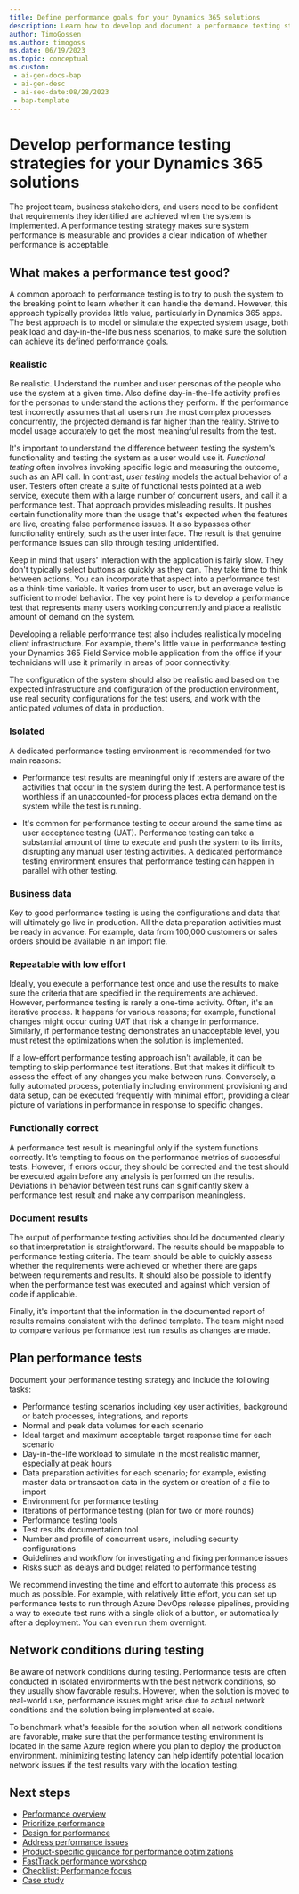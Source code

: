 ```yaml
---
title: Define performance goals for your Dynamics 365 solutions
description: Learn how to develop and document a performance testing strategy to model expected system usage and achieve the defined performance goals of your Dynamics 365 solutions.
author: TimoGossen
ms.author: timogoss
ms.date: 06/19/2023
ms.topic: conceptual
ms.custom:
 - ai-gen-docs-bap
 - ai-gen-desc
 - ai-seo-date:08/28/2023
 - bap-template
---
```


# Develop performance testing strategies for your Dynamics 365 solutions

The project team, business stakeholders, and users need to be confident that requirements they identified are achieved when the system is implemented. A performance testing strategy makes sure system performance is measurable and provides a clear indication of whether performance is acceptable.

## What makes a performance test good?

A common approach to performance testing is to try to push the system to the breaking point to learn whether it can handle the demand. However, this approach typically provides little value, particularly in Dynamics 365 apps. The best approach is to model or simulate the expected system usage, both peak load and day-in-the-life business scenarios, to make sure the solution can achieve its defined performance goals.

### Realistic

Be realistic. Understand the number and user personas of the people who use the system at a given time. Also define day-in-the-life activity profiles for the personas to understand the actions they perform. If the performance test incorrectly assumes that all users run the most complex processes concurrently, the projected demand is far higher than the reality. Strive to model usage accurately to get the most meaningful results from the test.

It's important to understand the difference between testing the system's functionality and testing the system as a user would use it. *Functional testing* often involves invoking specific logic and measuring the outcome, such as an API call. In contrast, *user testing* models the actual behavior of a user. Testers often create a suite of functional tests pointed at a web service, execute them with a large number of concurrent users, and call it a performance test. That approach provides misleading results. It pushes certain functionality more than the usage that's expected when the features are live, creating false performance issues. It also bypasses other functionality entirely, such as the user interface. The result is that genuine performance issues can slip through testing unidentified.

Keep in mind that users' interaction with the application is fairly slow. They don't typically select buttons as quickly as they can. They take time to think between actions. You can incorporate that aspect into a performance test as a think-time variable. It varies from user to user, but an average value is sufficient to model behavior. The key point here is to develop a performance test that represents many users working concurrently and place a realistic amount of demand on the system.

Developing a reliable performance test also includes realistically modeling client infrastructure. For example, there's little value in performance testing your Dynamics 365 Field Service mobile application from the office if your technicians will use it primarily in areas of poor connectivity.

The configuration of the system should also be realistic and based on the expected infrastructure and configuration of the production environment, use real security configurations for the test users, and work with the anticipated volumes of data in production.

### Isolated

A dedicated performance testing environment is recommended for two main reasons:

- Performance test results are meaningful only if testers are aware of the activities that occur in the system during the test. A performance test is worthless if an unaccounted-for process places extra demand on the system while the test is running.

- It's common for performance testing to occur around the same time as user acceptance testing (UAT). Performance testing can take a substantial amount of time to execute and push the system to its limits, disrupting any manual user testing activities. A dedicated performance testing environment ensures that performance testing can happen in parallel with other testing.

### Business data

Key to good performance testing is using the configurations and data that will ultimately go live in production. All the data preparation activities must be ready in advance. For example, data from 100,000 customers or sales orders should be available in an import file.

### Repeatable with low effort

Ideally, you execute a performance test once and use the results to make sure the criteria that are specified in the requirements are achieved. However, performance testing is rarely a one-time activity. Often, it's an iterative process. It happens for various reasons; for example, functional changes might occur during UAT that risk a change in performance. Similarly, if performance testing demonstrates an unacceptable level, you must retest the optimizations when the solution is implemented.

If a low-effort performance testing approach isn't available, it can be tempting to skip performance test iterations. But that makes it difficult to assess the effect of any changes you make between runs. Conversely, a fully automated process, potentially including environment provisioning and data setup, can be executed frequently with minimal effort, providing a clear picture of variations in performance in response to specific changes.

### Functionally correct

A performance test result is meaningful only if the system functions correctly. It's tempting to focus on the performance metrics of successful tests. However, if errors occur, they should be corrected and the test should be executed again before any analysis is performed on the results. Deviations in behavior between test runs can significantly skew a performance test result and make any comparison meaningless.

### Document results

The output of performance testing activities should be documented clearly so that interpretation is straightforward. The results should be mappable to performance testing criteria. The team should be able to quickly assess whether the requirements were achieved or whether there are gaps between requirements and results. It should also be possible to identify when the performance test was executed and against which version of code if applicable.

Finally, it's important that the information in the documented report of results remains consistent with the defined template. The team might need to compare various performance test run results as changes are made.

## Plan performance tests

Document your performance testing strategy and include the following tasks:

- Performance testing scenarios including key user activities, background or batch processes, integrations, and reports
- Normal and peak data volumes for each scenario
- Ideal target and maximum acceptable target response time for each scenario
- Day-in-the-life workload to simulate in the most realistic manner, especially at peak hours
- Data preparation activities for each scenario; for example, existing master data or transaction data in the system or creation of a file to import
- Environment for performance testing
- Iterations of performance testing (plan for two or more rounds)
- Performance testing tools
- Test results documentation tool
- Number and profile of concurrent users, including security configurations
- Guidelines and workflow for investigating and fixing performance issues
- Risks such as delays and budget related to performance testing

We recommend investing the time and effort to automate this process as much as possible. For example, with relatively little effort, you can set up performance tests to run through Azure DevOps release pipelines, providing a way to execute test runs with a single click of a button, or automatically after a deployment. You can even run them overnight.

## Network conditions during testing

Be aware of network conditions during testing. Performance tests are often conducted in isolated environments with the best network conditions, so they usually show favorable results. However, when the solution is moved to real-world use, performance issues might arise due to actual network conditions and the solution being implemented at scale.

To benchmark what's feasible for the solution when all network conditions are favorable, make sure that the performance testing environment is located in the same Azure region where you plan to deploy the production environment. minimizing testing latency can help identify potential location network issues if the test results vary with the location testing.

## Next steps

- [Performance overview](performing-solution.md)
- [Prioritize performance](performing-solution-prioritize-performance.md)
- [Design for performance](performing-solution-design-for-performance.md)
- [Address performance issues](performing-solution-address-performance-issues.md)
- [Product-specific guidance for performance optimizations](performing-solution-product-specific-guidance.md)
- [FastTrack performance workshop](performing-solution-workshop-strategy.md)
- [Checklist: Performance focus](performing-solution-product-checklist.md)
- [Case study](performing-solution-product-case-study.md)
